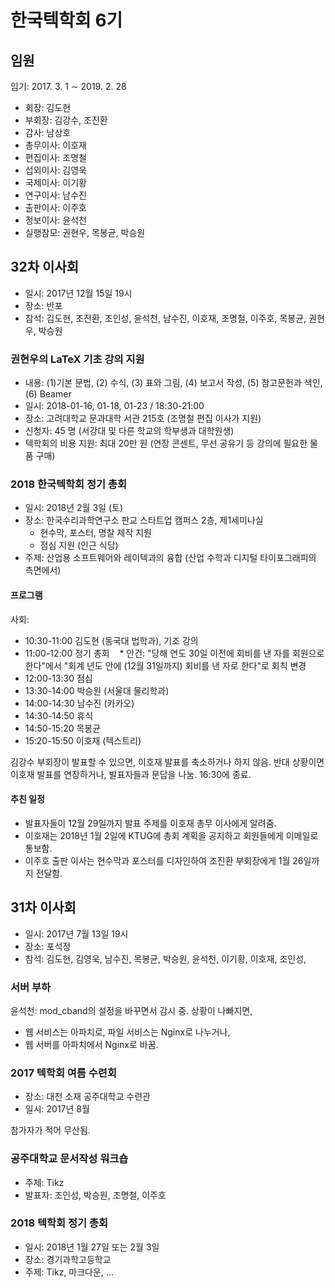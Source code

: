 # 한국텍학회 6기 

## 임원

임기: 2017. 3. 1 ∼ 2019. 2. 28

* 회장: 김도현
* 부회장: 김강수, 조진환
* 감사: 남상호
* 총무이사: 이호재
* 편집이사: 조명철
* 섭외이사: 김영욱
* 국제이사: 이기황
* 연구이사: 남수진
* 출판이사: 이주호
* 정보이사: 윤석천
* 실행참모: 권현우, 목봉균, 박승원

## 32차 이사회

* 일시: 2017년 12월 15일 19시
* 장소: 반포 
* 참석: 김도현, 조진환, 조인성, 윤석천, 남수진, 이호재, 조명철, 이주호, 목봉균, 권현우, 박승원

### 권현우의 LaTeX 기초 강의 지원

* 내용: (1)기본 문법, (2) 수식, (3) 표와 그림, (4) 보고서 작성, (5) 참고문헌과 색인, (6) Beamer
* 일시: 2018-01-16,  01-18, 01-23 / 18:30-21:00
* 장소: 고려대학교 문과대학 서관 215호 (조명철 편집 이사가 지원)
* 신청자: 45 명 (서강대 및 다른 학교의 학부생과 대학원생)
* 텍학회의 비용 지원: 최대 20만 원 (연장 콘센트, 무선 공유기 등 강의에 필요한 물품 구매)

### 2018 한국텍학회 정기 총회

* 일시: 2018년 2월 3일 (토)
* 장소: 한국수리과학연구소 판교 스타트업 캠퍼스 2층, 제1세미나실
    * 현수막, 포스터, 명찰 제작 지원
    * 점심 지원 (인근 식당)
* 주제: 산업용 소프트웨어와 레이텍과의 융합 (산업 수학과 디지털 타이포그래피의 측면에서)

#### 프로그램

사회: 

* 10:30-11:00 김도현 (동국대 법학과), 기조 강의
* 11:00-12:00 정기 총회
    * 안건: "당해 연도 30일 이전에 회비를 낸 자를 회원으로 한다"에서 "회계 년도 안에 (12월 31일까지) 회비를 낸 자로 한다"로 회칙 변경
* 12:00-13:30 점심
* 13:30-14:00 박승원 (서울대 물리학과)
* 14:00-14:30 남수진 (카카오)
* 14:30-14:50 휴식
* 14:50-15:20 목봉균 
* 15:20-15:50 이호재 (텍스트리)

김강수 부회장이 발표할 수 있으면, 이호재 발표를 축소하거나 하지 않음.
반대 상황이면 이호재 발표를 연장하거나, 발표자들과 문답을 나눔.
16:30에 종료.

#### 추친 일정

* 발표자들이 12월 29일까지 발표 주제를 이호재 총무 이사에게 알려줌.
* 이호재는 2018년 1월 2일에 KTUG에 총회 계획을 공지하고 회원들에게 이메일로 통보함.
* 이주호 출판 이사는 현수막과 포스터를 디자인하여 조진환 부회장에게 1월 26일까지 전달함.

## 31차 이사회

* 일시: 2017년 7월 13일 19시
* 장소: 포석정
* 참석: 김도현, 김영욱, 남수진, 목봉균, 박승원, 윤석천, 이기황, 이호재, 조인성, 

### 서버 부하

윤석천: mod_cband의 설정을 바꾸면서 감시 중. 상황이 나빠지면,

* 웹 서비스는 아파치로, 파일 서비스는 Nginx로 나누거나,
* 웹 서버를 아파치에서 Nginx로 바꿈.

### 2017 텍학회 여름 수련회

* 장소: 대천 소재 공주대학교 수련관
* 일시: 2017년 8월 

참가자가 적어 무산됨.


### 공주대학교 문서작성 워크숍

* 주제: Tikz
* 발표자: 조인성, 박승원, 조명철, 이주호

### 2018 텍학회 정기 총회

* 일시: 2018년 1월 27일 또는 2월 3일
* 장소: 경기과학고등학교
* 주제: Tikz, 마크다운, ...
